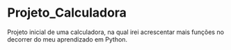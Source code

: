 # Projeto_Calculadora
Projeto inicial de uma calculadora, na qual irei acrescentar mais funções no decorrer do meu aprendizado em Python.
